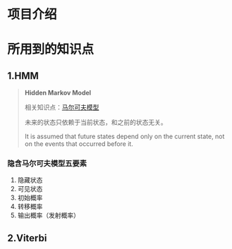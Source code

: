 # 项目介绍



# 所用到的知识点

## 1.HMM

> **Hidden Markov Model**
>
> 相关知识点：[马尔可夫模型](https://en.wikipedia.org/wiki/Markov_model)
>
> 未来的状态只依赖于当前状态，和之前的状态无关。
>
> It is assumed that future states depend only on the current state, not on the events that occurred before it.

### 隐含马尔可夫模型五要素

1. 隐藏状态
2. 可见状态
3. 初始概率
4. 转移概率
5. 输出概率（发射概率）

## 2.Viterbi



